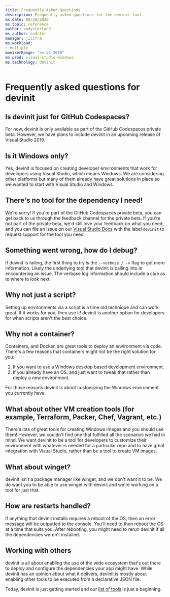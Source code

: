 ```yaml
---
title: Frequently Asked Questions
description: Frequently asked questions for the devinit tool.
ms.date: 08/28/2020
ms.topic: reference
author: andysterland
ms.author: andster
manager: jillfra
ms.workload:
- multiple
monikerRange: ">= vs-2019"
ms.prod: visual-studio-windows
ms.technology: devinit
---
```

# Frequently asked questions for devinit

## Is devinit just for GitHub Codespaces?

For now, devinit is only available as part of the GitHub Codespaces private beta. However, we have plans to include devinit in an upcoming release of Visual Studio 2019.

## Is it Windows only?
Yes, devinit is focused on creating developer environments that work for developers using Visual Studio, which means Windows. We are considering other platforms but many of them already have great solutions in place so we wanted to start with Visual Studio and Windows.

## There's no tool for the dependency I need!

We're sorry! If you're part of the GitHub Codespaces private beta, you can get back to us through the feedback channel for the private beta. If you're not part of the private beta, we'd still love your feedback on what you need, and you can file an issue on our [Visual Studio Docs](https://github.com/MicrosoftDocs/visualstudio-docs/) with the label `devinit` to request support for the tool you need.

## Something went wrong, how do I debug?

If devinit is failing, the first thing to try is the `--verbose / -v` flag to get more information. Likely the underlying tool that devinit is calling into is encountering an issue. The verbose log information should include a clue as to where to look next.

## Why not just a script?

Setting up environments via a script is a time old technique and can work great. If it works for you, then use it! devinit is another option for developers for when scripts aren't the best choice.

## Why not a container?

Containers, and Docker, are great tools to deploy an environment via code. There's a few reasons that containers might not be the right solution for you:

1. If you want to use a Windows desktop based development environment.
1. If you already have an OS, and just want to tweak that rather than deploy a new environment.

For those reasons devinit is about customizing the Windows environment you currently have.

## What about other VM creation tools (for example, Terraform, Packer, Chef, Vagrant, etc.)

There's lots of great tools for creating Windows images and you should use them! However, we couldn't find one that fulfilled all the scenarios we had in mind. We want devinit to be a tool for developers to customize their environment with whatever is needed for a particular repo and to have great integration with Visual Studio, rather than be a tool to create VM images.

## What about winget?

devinit isn't a package manager like winget, and we don't want it to be. We do want you to be able to use winget with devinit and we're working on a tool for just that.

## How are restarts handled?

If anything that devinit installs requires a reboot of the OS, then an error message will be outputted to the console. You'll need to then reboot the OS at a time that suits you. After rebooting, you might need to rerun devinit if all the dependencies weren't installed.

## Working with others

devinit is all about enabling the use of the wide ecosystem that's out there to deploy and configure the dependencies your app might have. While devinit has an opinion about what it delivers, devinit is mostly about enabling other tools to be executed from a declarative JSON file.

Today, devinit is just getting started and our [list of tools](devinit-tool-list.md) is just a beginning.
